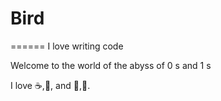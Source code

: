 # Bird
======
I love writing code

 Welcome to the world of the abyss of 0 s and 1 s
 
 I love :coffee:,:pizza:, and :dancer:,:tea:.

